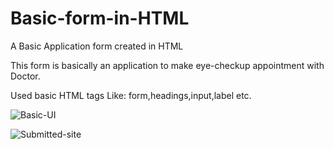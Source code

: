 
# Basic-form-in-HTML

A Basic Application form created in HTML

This form is basically an application to make eye-checkup appointment with Doctor.

Used basic HTML tags Like: form,headings,input,label etc.

![Basic-UI](https://github.com/GURUPRASATH-DEVELOPER/Basic-form-in-HTML/assets/138384576/d8d2ce95-3607-452b-84d9-b5cdfb073c3e)

![Submitted-site](https://github.com/GURUPRASATH-DEVELOPER/Basic-form-in-HTML/assets/138384576/15a3166c-64d3-43a1-97f6-e1f6d62f1ffd)


